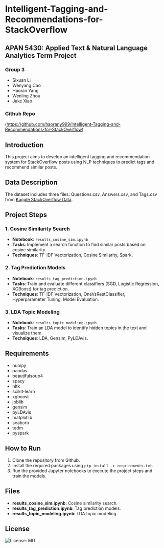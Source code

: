# Intelligent-Tagging-and-Recommendations-for-StackOverflow

## APAN 5430: Applied Text & Natural Language Analytics Term Project

### Group 3
- Sixuan Li
- Wenyang Cao
- Haoran Yang
- Wenling Zhou
- Jake Xiao

### Github Repo
(https://github.com/haorany999/Intelligent-Tagging-and-Recommendations-for-StackOverflow)

## Introduction
This project aims to develop an intelligent tagging and recommendation system for StackOverflow posts using NLP techniques to predict tags and recommend similar posts.

## Data Description
The dataset includes three files: Questions.csv, Answers.csv, and Tags.csv from [Kaggle StackOverflow Data](https://www.kaggle.com/datasets/stackoverflow/stacksample/data).

## Project Steps

### 1. Cosine Similarity Search
- **Notebook**: `results_cosine_sim.ipynb`
- **Tasks**: Implement a search function to find similar posts based on cosine similarity.
- **Techniques**: TF-IDF Vectorization, Cosine Similarity, Spark.

### 2. Tag Prediction Models
- **Notebook**: `results_tag_prediction.ipynb`
- **Tasks**: Train and evaluate different classifiers (SGD, Logistic Regression, XGBoost) for tag prediction.
- **Techniques**: TF-IDF Vectorization, OneVsRestClassifier, Hyperparameter Tuning, Model Evaluation.

### 3. LDA Topic Modeling
- **Notebook**: `results_topic_modeling.ipynb`
- **Tasks**: Train an LDA model to identify hidden topics in the text and visualize them.
- **Techniques**: LDA, Gensim, PyLDAvis.

## Requirements
- numpy
- pandas
- beautifulsoup4
- spacy
- nltk
- scikit-learn
- xgboost
- joblib
- gensim
- pyLDAvis
- matplotlib
- seaborn
- tqdm
- pyspark

## How to Run
1. Clone the repository from Github.
2. Install the required packages using `pip install -r requirements.txt`.
3. Run the provided Jupyter notebooks to execute the project steps and train the models.

## Files
- **results_cosine_sim.ipynb**: Cosine similarity search.
- **results_tag_prediction.ipynb**: Tag prediction models.
- **results_topic_modeling.ipynb**: LDA topic modeling.

## License
![License: MIT](https://img.shields.io/badge/License-MIT-green.svg?style=for-the-badge)











